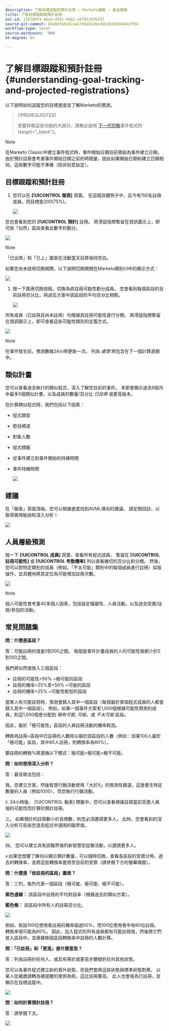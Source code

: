```yaml
---
description: 了解目標追蹤和預計註冊 — Marketo檔案 — 產品檔案
title: 了解目標跟蹤和預計註冊
exl-id: 110768f4-46ed-4951-96b2-a97813d7b257
source-git-commit: 85e04fb8a52a417982014bc4bb101b6044e53f84
workflow-type: tm+mt
source-wordcount: '988'
ht-degree: 0%

---
```


# 了解目標跟蹤和預計註冊 {#understanding-goal-tracking-and-projected-registrations}

以下說明如何追蹤您的目標進度並了解Marketo的預測。

>[!PREREQUISITES]
>
>若要存取這些功能的大部分，請務必啟用 [下一代切換](/help/marketo/product-docs/marketo-engage-modern-ux/toggle-switch.md)事件程式的{target=&quot;_blank&quot;}。

>[!NOTE]
>
>在Marketo Classic中建立事件程式時，事件開始日期目前預設為事件建立日期。 由於預計註冊會考慮事件開始日期之前的時間量，因此如果開始日期和建立日期相同，這些數字可能不準確（除非刻意設定）。

## 目標跟蹤和預計註冊

1. 您可以在 **[!UICONTROL 報表]** 頁簽。 在這個具體例子中，迄今有150名註冊成員，而目標是200(75%)。

   ![](assets/understanding-goal-tracking-and-projected-registrations-1.png)

您也會看到您的 **[!UICONTROL 預計]** 註冊。 將滑鼠指標暫留在資訊圖示上，即可依「似然」區段查看此數字的劃分。

![](assets/understanding-goal-tracking-and-projected-registrations-2.png)

>[!NOTE]
>
>「已出席」和「已上」圖表在活動當天前將保持空白。

如果您尚未啟用切換開關，以下說明切換開關在Marketo類別UI中的顯示方式：

![](assets/understanding-goal-tracking-and-projected-registrations-3.png)

1. 按一下圖表切換按鈕，切換為依註冊可能性劃分成員。 您會看到每個區段的目前註冊百分比，與過去方案中該區段的平均百分比相較。

   ![](assets/understanding-goal-tracking-and-projected-registrations-4.png)

所有成員（已註冊且尚未註冊）均根據其註冊可能性進行分類。 將滑鼠指標暫留在資訊圖示上，即可查看這些可能性類別的定義方式。

![](assets/understanding-goal-tracking-and-projected-registrations-5.png)

>[!NOTE]
>
>在事件發生前，預測數每24小時更新一次。 列為 _處理_ 將包含在下一個計算週期中。

## 類似計畫

您可以查看過去執行的類似程式，深入了解您目前的事件。 本節會顯示過去6個月中最多5個類似計畫，以及成員的數量/百分比 _已註冊_ 或更高版本。

在計算類似程式時，我們包括以下因素：

* 程式類型
* 節目頻道
* 對象人數
* 程式標籤
* 從事件建立到事件開始的持續時間
* 事件持續時間

   ![](assets/understanding-goal-tracking-and-projected-registrations-6.png)

## 建議

在「報表」頁面頂端，您可以根據進度找到AI/ML導向的建議。 請定期回訪，以取得實用秘訣和深入分析！

![](assets/understanding-goal-tracking-and-projected-registrations-7.png)

## 人員層級預測

按一下 **[!UICONTROL 成員]** 頁簽，查看所有程式成員。 暫留在 **[!UICONTROL 註冊可能性]** 或 **[!UICONTROL 考勤機率]** 列以查看確切的百分比和分類。 然後，您可以對特定類別的成員（例如，「不太可能」類別中的每個成員進行註冊）採取操作，並具體地將其定位為可能增加註冊次數。

![](assets/understanding-goal-tracking-and-projected-registrations-8.png)

>[!NOTE]
>
>個人可能性會考量40多個人因素，包括設定檔屬性、人員活動，以及過去受邀/註冊/參加的活動。

## 常見問題集

**問：什麼是區段？**

答：可能註冊的值是0到100之間。 每個是事件計畫成員的人的可能性值都介於0到100之間。

我們將似然值放入三個區段：

* 註冊的可能性>50% =極可能的區段
* 註冊的機率>25%至&lt;50% =可能的區段
* 註冊的機率&lt;25% =可能性較低的區段

當某人有可能註冊時，預測會歸入其中一個區段（每個屬於某個程式成員的人都會歸入其中一個區段）。 例如，如果一個事件方案有1,000個根據可能性預測的成員，則這1,000個會分配到 _極有可能_, _可能_，或 _不太可能_ 區段。

因此，屬於「極可能性」區段的人員註冊活動的機率較高。

轉換為註冊=區段中已註冊的人數除以屬於該區段的人數（例如：如果100人屬於「極可能」區段，其中60人註冊，則轉換率為60%）。

要註冊的轉換%將遵循以下模式：極可能>極可能>極不可能。

**問：如何使用深入分析？**

答：最佳做法包括：

我。您建立方案，然後智慧行銷活動使用「大於X」的預測性篩選，這會產生特定數量的人員（例如1000），而您執行行銷活動。

ii. 24小時後， [!UICONTROL 報表] 標籤中，您可以查看根據註冊當前受邀人員值的可能性而計算的預計註冊。

三。 如果預計的註冊數小於目標數，則您必須邀請更多人。 此時，您會看到的深入分析可告訴您過去程式中適用的臨界值。

![](assets/understanding-goal-tracking-and-projected-registrations-9.png)

四。 您可以建立具有該臨界值的新智慧型促銷活動，以邀請更多人。

v.如果您想要了解何以顯示預計數量，可以隨時切換，查看各區段的受眾分佈、過去的轉換率，並將這些轉換率套用至目前的受眾（請參閱下方的螢幕擷圖）。

**問：什麼是「依註冊的區段」圖表？**

答：三列，每列代表一個區段（極可能、極可能、極不可能）。

**紫色虛線：** 該區段中註冊的平均對話率（根據過去的類似方案）。

**藍色條：** 該區段中所有人的註冊百分比。

![](assets/understanding-goal-tracking-and-projected-registrations-10.png)

例如，假設100位使用者註冊的機率超過50%，而100位使用者中有60位註冊。 轉換率很可能為60%。 因此，加入程式的所有成員都有可能註冊值，然後將它們放入區段中，並根據每個區段轉換率中註冊的人數計算。

**問：「已註冊」和「更高」是什麼意思？**

答：列為註冊的任何人，或具有等於或更高步驟號的任何其他狀態。

您可以為事件程式建立新的晉升狀態，但我們會將這些狀態與標準狀態對應。 以某人從被邀請轉為被提醒的案例為例，這比註冊要高。 此人也會視為已註冊，並顯示在目標追蹤中。

![](assets/understanding-goal-tracking-and-projected-registrations-11.png)

**問：如何計算預計註冊？**

答：請參閱下文。

![](assets/understanding-goal-tracking-and-projected-registrations-12.png)
